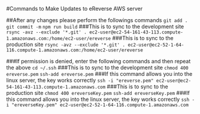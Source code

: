 #Commands to Make Updates to eReverse AWS server

##After any changes please perform the followings commands
`git add .`
`git commit -m`
`npm run build`
###This is to sync to the development site
`rsync -avz --exclude '*.git' . ec2-user@ec2-54-161-43-113.compute-1.amazonaws.com:/home/ec2-user/ereverse`
###This is to sync to the production site
`rsync -avz --exclude '*.git' . ec2-user@ec2-52-1-64-116.compute-1.amazonaws.com:/home/ec2-user/ereverse`

###If permission is denied, enter the following commands and then repeat the above
`cd ~/.ssh`
###This is to sync to the development site
`chmod 400 ereverse.pem`
`ssh-add ereverse.pem`
###If this command allows you into the linux server, the key works correctly
`ssh -i "ereverse.pem" ec2-user@ec2-54-161-43-113.compute-1.amazonaws.com`
###This is to sync to the production site
`chmod 400 ereverseKey.pem`
`ssh-add ereverseKey.pem`
###If this command allows you into the linux server, the key works correctly
`ssh -i "ereverseKey.pem" ec2-user@ec2-52-1-64-116.compute-1.amazonaws.com`
